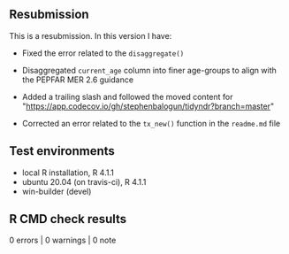 ## Resubmission

This is a resubmission. In this version I have:

-   Fixed the error related to the `disaggregate()`

-   Disaggregated `current_age` column into finer age-groups to align with the PEPFAR MER 2.6 guidance

-   Added a trailing slash and followed the moved content for "https://app.codecov.io/gh/stephenbalogun/tidyndr?branch=master"

-   Corrected an error related to the `tx_new()` function in  the `readme.md` file

## Test environments

-   local R installation, R 4.1.1
-   ubuntu 20.04 (on travis-ci), R 4.1.1
-   win-builder (devel)

## R CMD check results

0 errors \| 0 warnings \| 0 note

